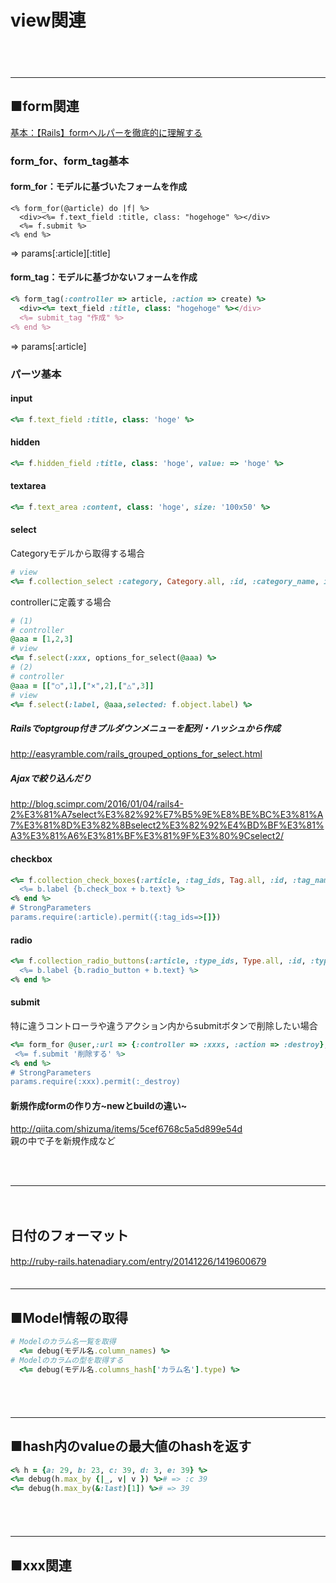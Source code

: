 
# view関連

　  
　  
- - - 
## ■form関連
[基本：【Rails】formヘルパーを徹底的に理解する](http://qiita.com/shunsuke227ono/items/7accec12eef6d89b0aa9)

### form_for、form_tag基本

#### form_for：モデルに基づいたフォームを作成
```
<% form_for(@article) do |f| %>
  <div><%= f.text_field :title, class: "hogehoge" %></div>
  <%= f.submit %>
<% end %>
```
⇒ params[:article][:title]


#### form_tag：モデルに基づかないフォームを作成
```ruby
<% form_tag(:controller => article, :action => create) %>
  <div><%= text_field :title, class: "hogehoge" %></div>
  <%= submit_tag "作成" %>
<% end %>
```
⇒ params[:article]


### パーツ基本

#### input
```ruby
<%= f.text_field :title, class: 'hoge' %>
```

#### hidden
```ruby
<%= f.hidden_field :title, class: 'hoge', value: => 'hoge' %>
```

#### textarea
```ruby
<%= f.text_area :content, class: 'hoge', size: '100x50' %>
```

#### select
Categoryモデルから取得する場合  
```ruby
# view
<%= f.collection_select :category, Category.all, :id, :category_name, include_blank: true %>
```
controllerに定義する場合  
```ruby
# (1)
# controller
@aaa = [1,2,3]
# view
<%= f.select(:xxx, options_for_select(@aaa) %>
# (2)
# controller
@aaa = [["○",1],["×",2],["△",3]]
# view
<%= f.select(:label, @aaa,selected: f.object.label) %>
```

##### Railsでoptgroup付きプルダウンメニューを配列・ハッシュから作成
http://easyramble.com/rails_grouped_options_for_select.html  
##### Ajaxで絞り込んだり
http://blog.scimpr.com/2016/01/04/rails4-2%E3%81%A7select%E3%82%92%E7%B5%9E%E8%BE%BC%E3%81%A7%E3%81%8D%E3%82%8Bselect2%E3%82%92%E4%BD%BF%E3%81%A3%E3%81%A6%E3%81%BF%E3%81%9F%E3%80%9Cselect2/  

#### checkbox 
```ruby
<%= f.collection_check_boxes(:article, :tag_ids, Tag.all, :id, :tag_name) do |b| %> 
  <%= b.label {b.check_box + b.text} %>
<% end %>
# StrongParameters
params.require(:article).permit({:tag_ids=>[]})
```

#### radio 
```ruby
<%= f.collection_radio_buttons(:article, :type_ids, Type.all, :id, :type_name) do |b| %>
  <%= b.label {b.radio_button + b.text} %>
<% end %>
```

#### submit
特に違うコントローラや違うアクション内からsubmitボタンで削除したい場合  
```ruby
<%= form_for @user,:url => {:controller => :xxxs, :action => :destroy}, method: :delete do |f| %>
 <%= f.submit '削除する' %>
<% end %>
# StrongParameters
params.require(:xxx).permit(:_destroy)
```

#### 新規作成formの作り方~newとbuildの違い~
http://qiita.com/shizuma/items/5cef6768c5a5d899e54d  
親の中で子を新規作成など  
```

```
　  
- - - 
　  
## 日付のフォーマット
http://ruby-rails.hatenadiary.com/entry/20141226/1419600679
　  
　  
- - - 
## ■Model情報の取得
```ruby
# Modelのカラム名一覧を取得
  <%= debug(モデル名.column_names) %>
# Modelのカラムの型を取得する
  <%= debug(モデル名.columns_hash['カラム名'].type) %>
```
　  
　  
- - - 
## ■hash内のvalueの最大値のhashを返す
```ruby
<% h = {a: 29, b: 23, c: 39, d: 3, e: 39} %>
<%= debug(h.max_by {|_, v| v }) %># => :c 39
<%= debug(h.max_by(&:last)[1]) %># => 39
```

　  
　  
- - - 
## ■xxx関連
